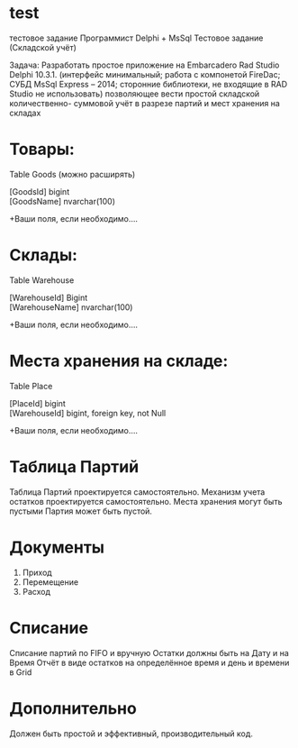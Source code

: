 # test
тестовое задание
Программист Delphi + MsSql
Тестовое задание (Складской учёт) 

Задача: 
Разработать простое приложение на Embarcadero Rad Studio Delphi 10.3.1. 
 (интерфейс минимальный; работа с компонетой FireDac;
 СУБД MsSql Express – 2014; сторонние библиотеки, не входящие в RAD Studio не использовать)
позволяющее вести простой складской количественно- суммовой учёт в разрезе партий и мест хранения на складах

# Товары:

Table Goods (можно расширять)

 [GoodsId]    	bigint          
 [GoodsName]  	nvarchar(100)   
 
+Ваши поля, если необходимо….

# Склады: 

Table Warehouse

 [WarehouseId]   	Bigint        
 [WarehouseName] 	nvarchar(100) 
 
+Ваши поля, если необходимо….

# Места хранения на складе: 

Table Place

 [PlaceId]     	bigint                        
 [WarehouseId] 	bigint, foreign key, not Null 
 
+Ваши поля, если необходимо….

# Таблица Партий

Таблица Партий проектируется самостоятельно.
Механизм учета остатков проектируется самостоятельно.
Места хранения могут быть пустыми 
Партия может быть пустой.

# Документы
1) Приход 
2) Перемещение 
3) Расход

# Списание

Списание партий по FIFO и вручную
Остатки должны быть на Дату и на Время
Отчёт в виде остатков на определённое время и день и времени в Grid

# Дополнительно

Должен быть простой и эффективный, производительный код.

